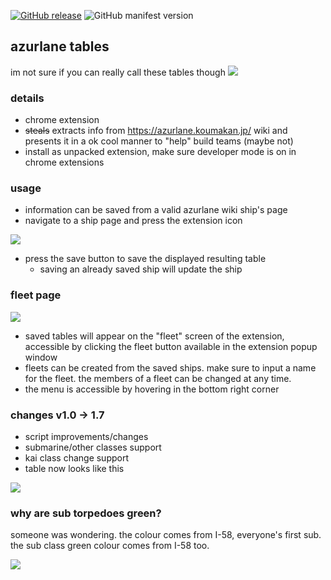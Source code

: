 [![GitHub release](https://img.shields.io/github/release/risonakamo/azltables.svg)](https://github.com/risonakamo/azltables/releases)
![GitHub manifest version](https://img.shields.io/github/manifest-json/v/risonakamo/azltables.svg)

## azurlane tables
im not sure if you can really call these tables though
![](https://i.imgur.com/00kEP4D.png)

### details
- chrome extension
- ~~steals~~ extracts info from https://azurlane.koumakan.jp/ wiki and presents it in a ok cool manner to "help" build teams (maybe not)
- install as unpacked extension, make sure developer mode is on in chrome extensions

### usage
- information can be saved from a valid azurlane wiki ship's page
- navigate to a ship page and press the extension icon

![](https://i.imgur.com/vhT6OYC.png)

- press the save button to save the displayed resulting table
  - saving an already saved ship will update the ship

### fleet page
![](https://i.imgur.com/ARRscXq.png)
- saved tables will appear on the "fleet" screen of the extension, accessible by clicking the fleet button available in the extension popup window
- fleets can be created from the saved ships. make sure to input a name for the fleet. the members of a fleet can be changed at any time.
- the menu is accessible by hovering in the bottom right corner

### changes v1.0 → 1.7
- script improvements/changes
- submarine/other classes support
- kai class change support
- table now looks like this

![](https://i.imgur.com/RHJX7Q7.png)

### why are sub torpedoes green?
someone was wondering. the colour comes from I-58, everyone's first sub. the sub class green colour comes from I-58 too.

![](https://i.imgur.com/NcNDHBt.png)